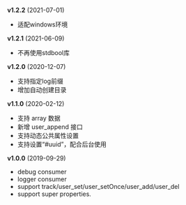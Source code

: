 **v1.2.2** (2021-07-01)
- 适配windows环境

**v1.2.1** (2021-06-09)
- 不再使用stdbool库

**v1.2.0** (2020-12-07)
- 支持指定log前缀
- 增加自动创建目录

**v1.1.0** (2020-02-12)
- 支持 array 数据
- 新增 user_append 接口
- 支持动态公共属性设置
- 支持设置“#uuid”，配合后台使用

**v1.0.0** (2019-09-29)
- debug consumer
- logger consumer
- support track/user_set/user_setOnce/user_add/user_del
- support super properties.
